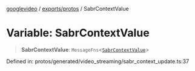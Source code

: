 [googlevideo](../../../README.md) / [exports/protos](../README.md) / SabrContextValue

# Variable: SabrContextValue

> **SabrContextValue**: `MessageFns`\<[`SabrContextValue`](../interfaces/SabrContextValue.md)\>

Defined in: protos/generated/video\_streaming/sabr\_context\_update.ts:37
